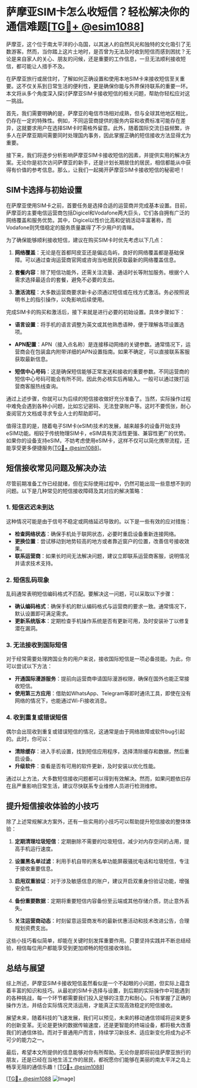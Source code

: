 # 萨摩亚SIM卡怎么收短信？轻松解决你的通信难题[[TG💪+ @esim1088](https://t.me/s/esim1088)]

萨摩亚，这个位于南太平洋的小岛国，以其迷人的自然风光和独特的文化吸引了无数游客。然而，当你踏上这片土地时，是否曾为无法及时收到短信而感到困扰？无论是来自家人的关心、朋友的问候，还是重要的工作信息，一旦无法顺利接收短信，都可能让人措手不及。

在萨摩亚旅行或居住时，了解如何正确设置和使用本地SIM卡来接收短信至关重要。这不仅关系到日常生活的便利性，更是确保你能与外界保持联系的重要一环。本文将从多个角度深入探讨萨摩亚SIM卡接收短信的相关问题，帮助你轻松应对这一挑战。

首先，我们需要明确的是，萨摩亚的电信市场相对成熟，但与全球其他地区相比，仍存在一定的特殊性。例如，不同运营商提供的服务内容和收费标准可能存在差异，这就要求用户在选择SIM卡时需格外留意。此外，随着国际交流日益频繁，许多人在萨摩亚期间需要同时处理国内事务，因此掌握正确的短信接收方法显得尤为重要。

接下来，我们将逐步分析影响萨摩亚SIM卡接收短信的因素，并提供实用的解决方案。无论你是初次访问萨摩亚的新手，还是计划长期居住的居民，相信都能从中获得有价值的参考信息。那么，让我们一起揭开萨摩亚SIM卡接收短信的秘密吧！

## SIM卡选择与初始设置

在萨摩亚使用SIM卡之前，首要任务是选择合适的运营商并完成基本设置。目前，萨摩亚的主要电信运营商包括Digicel和Vodafone两大巨头，它们各自拥有广泛的网络覆盖和服务优势。其中，Digicel以性价比高和促销活动丰富著称，而Vodafone则凭借稳定的服务质量赢得了不少用户的青睐。

为了确保能够顺利接收短信，建议在购买SIM卡时优先考虑以下几点：

1. **网络覆盖**：无论是在首都阿皮亚还是偏远岛屿，良好的网络覆盖都是基础保障。可以通过查询运营商官网或咨询当地居民获取最新的网络覆盖信息。
   
2. **套餐内容**：除了短信功能外，还需关注流量、通话时长等附加服务。根据个人需求选择最适合的套餐，避免不必要的支出。

3. **激活流程**：大多数运营商要求新卡必须通过短信或在线方式激活。务必按照说明书上的指引操作，以免影响后续使用。

完成SIM卡的购买和激活后，接下来就是进行必要的初始设置。具体步骤如下：

- **语言设置**：将手机的语言调整为英文或其他熟悉语种，便于理解各项设置选项。
  
- **APN配置**：APN（接入点名称）是连接移动网络的关键参数。通常情况下，运营商会在包装盒内附带详细的APN设置指南。如果不确定，可以直接联系客服获取最新信息。

- **短信中心号码**：这是确保短信能够正常发送和接收的重要参数。不同运营商的短信中心号码可能会有所不同，因此务必核实后再输入。一般可以通过拨打运营商客服热线查询。

通过上述步骤，你就可以为后续的短信接收做好充分准备了。当然，实际操作过程中难免会遇到各种小问题，比如忘记密码、无法登录账户等。这时不要慌张，耐心查阅官方文档或寻求专业人士的帮助即可。

值得注意的是，随着电子SIM卡(eSIM)技术的发展，越来越多的设备开始支持eSIM功能。相较于传统物理SIM卡，eSIM具有灵活性更强、兼容性更广的优势。如果你的设备支持eSIM，不妨考虑使用eSIM卡，这样不仅可以简化携带流程，还能享受更多便捷服务[[TG💪+ @esim1088](https://t.me/s/esim1088)]。

## 短信接收常见问题及解决办法

尽管前期准备工作已经就绪，但在实际使用过程中，仍然可能出现一些意想不到的问题。以下是几种常见的短信接收障碍及其对应的解决策略：

### 1. 短信迟迟未到达

这种情况可能是由于信号不稳定或网络延迟导致的。以下是一些有效的应对措施：

- **检查网络状态**：确保手机处于联网状态，必要时重启设备重新连接网络。
- **更换位置**：尝试移动到地势较高的地方或者靠近窗户的位置，改善信号接收效果。
- **联系运营商**：如果长时间无法解决问题，建议立即联系运营商客服，说明情况并请求技术支持。

### 2. 短信乱码现象

乱码通常表明短信编码格式不匹配。要解决这一问题，可以采取以下步骤：

- **确认编码格式**：确保手机的默认编码格式与运营商的要求一致。通常情况下，默认设置即可满足需求。
- **更新系统版本**：定期检查手机操作系统是否有更新可用，及时安装补丁以修复潜在漏洞。

### 3. 无法接收到国际短信

对于经常需要处理跨国业务的用户来说，接收国际短信是一项必备技能。为此，你可以尝试以下方法：

- **开通国际漫游服务**：提前向运营商申请国际漫游权限，确保在国外也能正常接收短信。
- **使用第三方应用**：借助如WhatsApp、Telegram等即时通讯工具，即使在没有网络的情况下，也能通过Wi-Fi接收消息。

### 4. 收到重复或错误短信

偶尔会出现收到重复或错误短信的情况，这通常是由于网络故障或软件bug引起的。此时，你可以：

- **清除缓存**：进入手机设置，找到短信应用程序，选择清除缓存和数据，然后重启设备。
- **升级软件**：查看是否有可用的软件更新，及时安装以优化性能。

通过以上方法，大多数短信接收问题都可以得到有效解决。然而，如果问题依旧存在且严重影响日常生活，建议尽快联系专业维修人员进行检测维修。

## 提升短信接收体验的小技巧

除了上述常规解决方案外，还有一些实用的小技巧可以帮助提升短信接收的整体体验：

1. **定期清理垃圾短信**：定期删除不需要的垃圾短信，减少对内存空间的占用，提高手机运行速度。
   
2. **设置黑名单过滤**：利用手机自带的黑名单功能屏蔽骚扰电话和垃圾短信，专注于接收重要信息。
   
3. **启用双重验证**：对于涉及敏感信息的账户，建议开启双重身份验证功能，增强安全性。
   
4. **备份重要数据**：定期将重要短信内容备份至云端或其他存储介质，防止意外丢失。
   
5. **关注运营商动态**：时刻留意运营商发布的最新优惠活动和技术改进公告，合理规划资费支出。

这些小技巧看似简单，却能在关键时刻发挥重要作用。只要坚持实践并不断总结经验，相信每位用户都能享受到更加顺畅的短信接收体验。

## 总结与展望

综上所述，萨摩亚SIM卡接收短信虽然看似是一个不起眼的小问题，但实际上蕴含着丰富的知识和技巧。从最初的SIM卡选择与设置，到后期的实际操作中可能遇到的各种挑战，每一个环节都需要我们投入足够的注意力和耐心。只有掌握了正确的操作方法，并结合实际情况灵活运用，才能真正实现高效稳定的短信接收。

展望未来，随着科技的飞速发展，我们可以预见，未来的移动通信领域将迎来更多的创新变革。无论是更快的数据传输速度，还是更智能的终端设备，都将极大改善我们的通信体验。而对于普通用户而言，持续学习新技术、适应新变化将成为必不可少的能力之一。

最后，希望本文所提供的信息能够对你有所帮助。无论你是即将前往萨摩亚旅行的朋友，还是已经在当地生活工作的居民，都祝愿你们能够在美丽的南太平洋之岛上畅享无阻的通信乐趣！[[TG💪+ @esim1088](https://t.me/s/esim1088)] 

[[TG💪+ @esim1088](https://t.me/s/esim1088) ![Image](https://i.postimg.cc/4NQfJmqS/Snipaste-2025-05-13-00-14-12.png)]